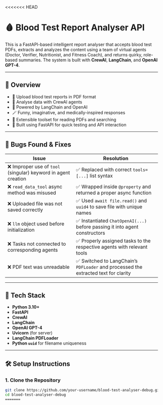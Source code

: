 <<<<<<< HEAD
# 🩸 Blood Test Report Analyser API

This is a FastAPI-based intelligent report analyser that accepts blood test PDFs, extracts and analyzes the content using a team of virtual agents (Doctor, Verifier, Nutritionist, and Fitness Coach), and returns quirky, role-based summaries. The system is built with **CrewAI**, **LangChain**, and **OpenAI GPT-4**.

---

## 📌 Overview

- 📄 Upload blood test reports in PDF format
- 🧠 Analyse data with CrewAI agents
- 🤖 Powered by LangChain and OpenAI
- 🪄 Funny, imaginative, and medically-inspired responses
- 🧰 Extensible toolset for reading PDFs and searching
- 🧵 Built using FastAPI for quick testing and API interaction

---

## 🐞 Bugs Found & Fixes

| Issue | Resolution |
|-------|------------|
| ❌ Improper use of `tool` (singular) keyword in agent creation | ✅ Replaced with correct `tools=[...]` list syntax |
| ❌ `read_data_tool` async method was misused | ✅ Wrapped inside `@property` and returned a proper async function |
| ❌ Uploaded file was not saved correctly | ✅ Used `await file.read()` and `uuid4` to save file with unique names |
| ❌ `llm` object used before initialization | ✅ Instantiated `ChatOpenAI(...)` before passing it into agent constructors |
| ❌ Tasks not connected to corresponding agents | ✅ Properly assigned tasks to the respective agents with relevant tools |
| ❌ PDF text was unreadable | ✅ Switched to LangChain’s `PDFLoader` and processed the extracted text for clarity |

---

## 🚀 Tech Stack

- **Python 3.10+**
- **FastAPI**
- **CrewAI**
- **LangChain**
- **OpenAI GPT-4**
- **Uvicorn** (for server)
- **LangChain PDFLoader**
- **Python `uuid`** for filename uniqueness

---

## 🛠️ Setup Instructions

### 1. Clone the Repository

```bash
git clone https://github.com/your-username/blood-test-analyser-debug.git
cd blood-test-analyser-debug
=======
